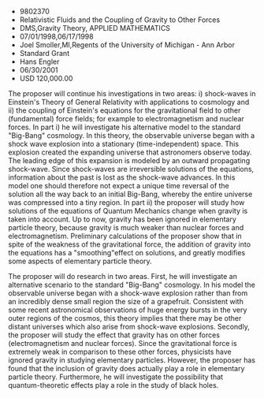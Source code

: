 
* 9802370
* Relativistic Fluids and the Coupling of Gravity to Other Forces
* DMS,Gravity Theory, APPLIED MATHEMATICS
* 07/01/1998,06/17/1998
* Joel Smoller,MI,Regents of the University of Michigan - Ann Arbor
* Standard Grant
* Hans Engler
* 06/30/2001
* USD 120,000.00

The proposer will continue his investigations in two areas: i) shock-waves in
Einstein's Theory of General Relativity with applications to cosmology and ii)
the coupling of Einstein's equations for the gravitational field to other
(fundamental) force fields; for example to electromagnetism and nuclear forces.
In part i) he will investigate his alternative model to the standard "Big-Bang"
cosmology. In this theory, the observable universe began with a shock wave
explosion into a stationary (time-independent) space. This explosion created the
expanding universe that astronomers observe today. The leading edge of this
expansion is modeled by an outward propagating shock-wave. Since shock-waves are
irreversible solutions of the equations, information about the past is lost as
the shock-wave advances. In this model one should therefore not expect a unique
time reversal of the solution all the way back to an initial Big-Bang, whereby
the entire universe was compressed into a tiny region. In part ii) the proposer
will study how solutions of the equations of Quantum Mechanics change when
gravity is taken into account. Up to now, gravity has been ignored in elementary
particle theory, because gravity is much weaker than nuclear forces and
electromagnetism. Preliminary calculations of the proposer show that in spite of
the weakness of the gravitational force, the addition of gravity into the
equations has a "smoothing"effect on solutions, and greatly modifies some
aspects of elementary particle theory.

The proposer will do research in two areas. First, he will investigate an
alternative scenario to the standard "Big-Bang" cosmology. In his model the
observable universe began with a shock-wave explosion rather than from an
incredibly dense small region the size of a grapefruit. Consistent with some
recent astronomical observations of huge energy bursts in the very outer regions
of the cosmos, this theory implies that there may be other distant universes
which also arise from shock-wave explosions. Secondly, the proposer will study
the effect that gravity has on other forces (electromagnetism and nuclear
forces). Since the gravitational force is extremely weak in comparison to these
other forces, physicists have ignored gravity in studying elementary particles.
However, the proposer has found that the inclusion of gravity does actually play
a role in elementary particle theory. Furthermore, he will investigate the
possibility that quantum-theoretic effects play a role in the study of black
holes.
